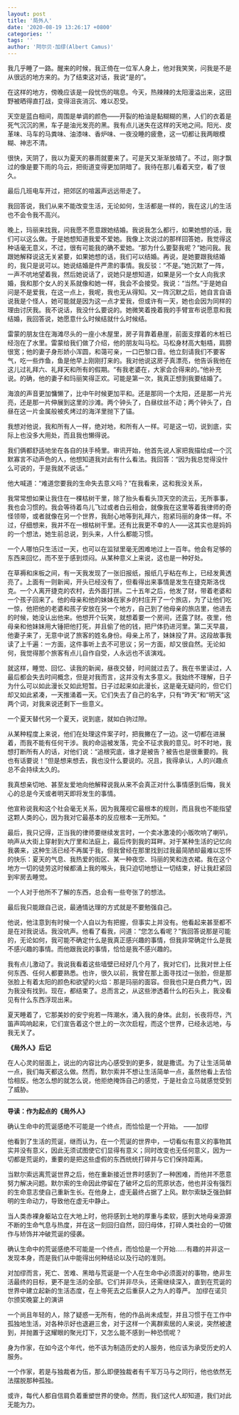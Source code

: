 ```yaml
---
layout: post
title: '局外人'
date: '2020-08-19 13:26:17 +0800'
categories: ''
tags: ''
author: '阿尔贝·加缪(Albert Camus)'
---
```


我几乎睡了一路。醒来的时候，我正倚在一位军人身上，他对我笑笑，问我是不是从很远的地方来的。为了结束这对话，我说“是的”。

在这样的地方，傍晚应该是一段忧伤的喘息。今天，热辣辣的太阳漫溢出来，这田野被晒得直打战，变得沮丧消沉、难以忍受。

天空是蓝白相间，周围是单调的颜色——开裂的柏油是黏糊糊的黑，人们的衣着是死气沉沉的黑，车子是油光发亮的黑。我有点儿迷失在这样的天地之间。阳光、皮革味、马车的马粪味、油漆味、香炉味、一夜没睡的疲惫，这一切都让我两眼模糊、神志不清。

很快，天阴了，我以为夏天的暴雨就要来了。可是天又渐渐放晴了。不过，刚才飘过的像是要下雨的乌云，把街道变得更加阴暗了。我待在那儿看着天空，看了很久。

最后几班电车开过，把郊区的喧嚣声远远带走了。

我回答说，我们从来不能改变生活，无论如何，生活都是一样的，我在这儿的生活也不会令我不高兴。

晚上，玛丽来找我，问我愿不愿意跟她结婚。我说我怎么都行，如果她想的话，我们可以这么做。于是她想知道我爱不爱她。我像上次说过的那样回答她，我觉得这种话毫无意义，不过，很有可能我的确不爱她。“那为什么要娶我呢？”她问我。我跟她解释说这无关紧要，如果她想的话，我们可以结婚。再说，是她要跟我结婚的，我只是说可以。她说结婚是件严肃的事情。我反驳：“不是。”她沉默了一阵，一声不吭地望着我，然后她说话了，说她只是想知道，如果是另一个女人向我求婚，我和那个女人的关系就像和她一样，我会不会接受。我说：“当然。”于是她自问是不是爱我，在这一点上，我呢，我也无从得知。又一阵沉默之后，她自言自语说我是个怪人，她可能就是因为这一点才爱我，但或许有一天，她也会因为同样的理由讨厌我。我不说话，我没什么要说的。她微笑着挽着我的手臂宣布说愿意和我结婚，我回答说，她愿意什么时候结就什么时候结。

雷蒙的朋友住在海滩尽头的一座小木屋里，房子背靠着悬崖，前面支撑着的木桩已经泡在了水里。雷蒙给我们做了介绍，他的朋友叫马松。马松身材高大魁梧，肩膀很宽；他的妻子身形娇小浑圆，和蔼可亲，一口巴黎口音。他立刻请我们不要客气，吃一些炸鱼，鱼是他早上刚刚打来的。我对他说这房子真漂亮，他告诉我他在这儿过礼拜六、礼拜天和所有的假期。“有我老婆在，大家会合得来的。”他补充说。的确，他的妻子和玛丽笑得正欢。可能是第一次，我真正想到我要结婚了。

海浪的声音更加慵懒了，比中午时候更加平和。还是那同一个太阳，还是那一片光亮，还是那一片伸展到这里的沙滩。两个钟头了，白昼纹丝不动；两个钟头了，白昼在这一片金属般被炙烤过的海洋里抛下了锚。

我想对他说，我和所有人一样，绝对地，和所有人一样。可是这一切，说到底，实际上也没多大用处，而且我也懒得说。

我们俩都舒适地坐在各自的扶手椅里。审讯开始，他首先说人家把我描绘成一个沉默寡言不动声色的人，他想知道我对此有什么看法。我回答：“因为我总觉得没什么可说的，于是我就不说话。”

他大喊道：“难道您要我的生命失去意义吗？”在我看来，这和我没关系，

我常常想如果让我住在一棵枯树干里，除了抬头看看头顶天空的流云，无所事事，我也会习惯的。我会等待着鸟儿飞过或者白云相会，就像我在这里等着我律师的奇怪领带，或者就像在另一个世界，我耐心地等到礼拜六，抱紧玛丽的身体一样。不过，仔细想来，我并不在一根枯树干里。还有比我更不幸的人——这其实也是妈妈的一个想法，她生前总说，到头来，人什么都能习惯。

一个人哪怕只生活过一天，也可以在监狱里毫无困难地过上一百年。他会有足够的东西来回忆，而不至于感到烦闷。从某种意义上来说，这也是一种好处。

在草褥和床板之间，有一天我发现了一张旧报纸，报纸几乎粘在布上，已经发黄透亮了。上面有一则新闻，开头已经没有了，但看得出来事情是发生在捷克斯洛伐克。一个人离开捷克的农村，去外面打拼。二十五年之后，他发了财，带着老婆和一个孩子回来了。他的母亲和他的妹妹在家乡的村庄开了一个旅店，为了让他们吃一惊，他把他的老婆和孩子安放在另一个地方，自己到了他母亲的旅店里，他进去的时候，她没认出他来。他想开个玩笑，就想着要一个房间，还露了财。夜里，他母亲和他妹妹用大锤把他打死，并且偷了他的钱，把尸体扔进河里。第二天早晨，他妻子来了，无意中说了旅客的姓名身份。母亲上吊了，妹妹投了井。这段故事我读了上千遍：一方面，这件事听上去不可思议；另一方面，却又很自然。无论如何，我觉得那个旅客有点儿自作自受，人永远也不该演戏。

就这样，睡觉、回忆、读我的新闻，昼夜交替，时间就过去了。我在书里读过，人最后都会失去时间概念，但是对我而言，这并没有太多意义。我始终不理解，日子为什么可以如此漫长又如此短暂。日子过起来如此漫长，这是毫无疑问的，但它们却又如此紧凑，一天推涌着一天。它们失去了自己的名字，只有“昨天”和“明天”这两个词，对我来说还剩下一些意义。

一个夏天替代另一个夏天，说到底，就如白驹过隙。

从某种程度上来说，他们在处理这件案子时，把我撇在了一边。这一切都在进展着，而我不能有任何干涉。我的命运被发落，完全不征求我的意见。时不时地，我想打断所有人的话，对他们说：“追根究底，谁才是被告？被告也是很重要的。我也有话要说！”但是想来想去，我也没什么要说的。况且，我得承认，人的兴趣点总不会持续太久的。

我真想亲切地、甚至友爱地向他解释说我从来不会真正对什么事情感到后悔，我关心的总是今天或者明天即将发生的事情。

他宣称说我和这个社会毫无关系，因为我蔑视它最根本的规则，而且我也不能指望这颗人类的心，因为我对它最基本的反应根本一无所知。“

最后，我只记得，正当我的律师要继续发言时，一个卖冰激凌的小贩吹响了喇叭，响声从大街上穿射到大厅里和法庭上，最后传到我的耳畔。对于某种生活的记忆向我袭来，这种生活已经不再属于我，但我曾经在那里找到过我最简陋却最难以忘怀的快乐：夏天的气息、我热爱的街区、某一种夜空、玛丽的笑和连衣裙。我在这个地方一切的徒劳这时候都涌上我的喉头，我只迫切地想让一切结束，好让我赶紧回到牢房去睡觉。

一个人对于他所不了解的东西，总会有一些夸张了的想法。

最后我只能跟自己说，最通情达理的方式就是不要勉强自己。

他说，他注意到有时候一个人自以为有把握，但事实上并没有。他看起来甚至都不是在对我说话。我没吭声。他看了看我，问道：“您怎么看呢？”我回答说那是可能的，无论如何，我可能不确定什么是我真正感兴趣的事情，但我非常确定什么是我不感兴趣的事情。而他跟我说的事情，恰恰是我不感兴趣的。

我有点儿激动了。我说我看着这些墙壁已经好几个月了，我对它们，比我对世上任何东西、任何人都要熟悉。也许，很久以前，我曾在那上面寻找过一张脸，但是那张脸上有着太阳的颜色和欲望的火焰：那是玛丽的面容。但我也只是白费力气，因为我没有找到。现在，都结束了。总而言之，从这些渗透着什么的石头上，我没看见有什么东西浮现出来。

夏天睡着了，它那美妙的安宁宛若一阵潮水，涌入我的身体。此刻，长夜将尽，汽笛声鸣响起来，它们宣告着这个世上的一次次启程，而这个世界，已经永远地，与我无关了。

**《局外人》后记**

在人心灵的层面上，说出的内容比内心感受到的更多，就是撒谎。为了让生活简单一点，我们每天都这么做。然而，默尔索并不想让生活简单一点，虽然他看上去恰恰相反。他怎么想的就怎么说，他拒绝掩饰自己的感觉，于是社会立马就感觉受到了威胁。

- - -

**导读：作为起点的《局外人》**

确认生命中的荒诞感绝不可能是一个终点，而恰恰是一个开始。 ——加缪

他看到了生活的荒诞，继而认为，在一个荒诞的世界中，一切看似有意义的事物其实并没有意义，因此无须试图使它们显得有意义；同时改变也无任何意义，因为一切都是荒诞的，重要的是把这些虚假的东西统统打碎并与它们保持距离。

当默尔索远离荒诞世界之后，他在重新接近世界时感到了一种困难，而他并不愿意努力解决问题。默尔索的生命因此停留在了破坏之后的荒原状态，他也并没有强烈的生命意志使自己重新生长。在他身上，虚无最终占据了上风。默尔索缺乏强劲鲜明的生命动力，导致他在虚无中静止。

当人类赤裸身躯站立在大地上时，他将感到土地的厚重与柔软，感到大地母亲源源不断的生命气息与热度，并在这一刻回归自然，回归母体，打碎人类社会的一切做作与矫饰并冲破荒诞的侵袭。

确认生命中的荒诞感绝不可能是一个终点，而恰恰是一个开始……有趣的并非这一发现本身，而是我们从中能得出何种结论以及行动的准则。

对加缪而言，死亡、苦难、黑暗与荒诞是一个人在生命中必须面对的事物，绝非生活最终的目标，更不是生活的全部。它们并非尽头，还需继续深入，直到在荒诞的世界中建立起新的生活态度，在上帝死去之后重获人之为人的尊严。
加缪在诺贝尔颁奖晚宴上的演讲

一个尚且年轻的人，除了疑惑一无所有，他的作品尚未成型，并且习惯于在工作中孤独地生活，对各种示好也退避三舍，对于这样一个离群索居的人来说，突然被逮到，并抛置于这耀眼的聚光灯下，又怎么能不感到一种恐慌呢？

身为作家，在如今这个年代，他不该为制造历史的人服务，他应该为承受历史的人服务。

一个作家，若是与独裁者为伍，那么即便独裁者有千军万马与之同行，他也依然无法摆脱那种孤独。

或许，每代人都自信肩负着重塑世界的使命。然而，我们这代人却知道，我们对此无能为力。 
